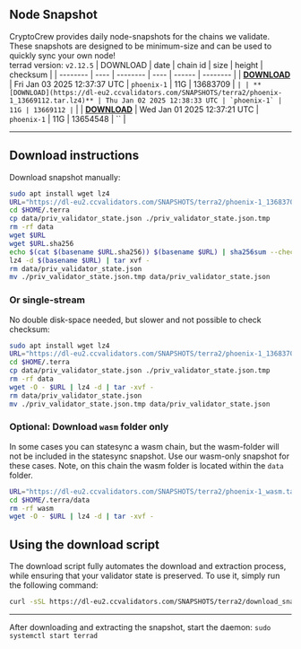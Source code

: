 ## Node Snapshot
CryptoCrew provides daily node-snapshots for the chains we validate. These snapshots are designed to be minimum-size and can be used to quickly sync your own node!  
terrad version: `v2.12.5`
| DOWNLOAD | date | chain id | size | height | checksum |
| -------- | ---- | -------- | ---- | ------ | -------- |
| **[DOWNLOAD](https://dl-eu2.ccvalidators.com/SNAPSHOTS/terra2/phoenix-1_13683709.tar.lz4)** | Fri Jan 03 2025 12:37:37 UTC | `phoenix-1` | 11G | 13683709 | `` |
| **[DOWNLOAD](https://dl-eu2.ccvalidators.com/SNAPSHOTS/terra2/phoenix-1_13669112.tar.lz4)** | Thu Jan 02 2025 12:38:33 UTC | `phoenix-1` | 11G | 13669112 | `` |
| **[DOWNLOAD](https://dl-eu2.ccvalidators.com/SNAPSHOTS/terra2/phoenix-1_13654548.tar.lz4)** | Wed Jan 01 2025 12:37:21 UTC | `phoenix-1` | 11G | 13654548 | `` |

---

## Download instructions
Download snapshot manually:
```sh
sudo apt install wget lz4
URL="https://dl-eu2.ccvalidators.com/SNAPSHOTS/terra2/phoenix-1_13683709.tar.lz4"
cd $HOME/.terra
cp data/priv_validator_state.json ./priv_validator_state.json.tmp
rm -rf data
wget $URL
wget $URL.sha256
echo $(cat $(basename $URL.sha256)) $(basename $URL) | sha256sum --check
lz4 -d $(basename $URL) | tar xvf -
rm data/priv_validator_state.json
mv ./priv_validator_state.json.tmp data/priv_validator_state.json
```

### Or single-stream
No double disk-space needed, but slower and not possible to check checksum:
```sh
sudo apt install wget lz4
URL="https://dl-eu2.ccvalidators.com/SNAPSHOTS/terra2/phoenix-1_13683709.tar.lz4"
cd $HOME/.terra
cp data/priv_validator_state.json ./priv_validator_state.json.tmp
rm -rf data
wget -O - $URL | lz4 -d | tar -xvf -
rm data/priv_validator_state.json
mv ./priv_validator_state.json.tmp data/priv_validator_state.json
```


### Optional: Download `wasm` folder only
In some cases you can statesync a wasm chain, but the wasm-folder will not be included in the statesync snapshot. Use our wasm-only snapshot for these cases. Note, on this chain the wasm folder is located within the `data` folder.
```sh
URL="https://dl-eu2.ccvalidators.com/SNAPSHOTS/terra2/phoenix-1_wasm.tar.lz4"
cd $HOME/.terra/data
rm -rf wasm
wget -O - $URL | lz4 -d | tar -xvf -
```


## Using the download script

The download script fully automates the download and extraction process, while ensuring that your validator state is preserved. To use it, simply run the following command:
```sh
curl -sSL https://dl-eu2.ccvalidators.com/SNAPSHOTS/terra2/download_snapshot.sh | bash
```
---

After downloading and extracting the snapshot, start the daemon: `sudo systemctl start terrad`


